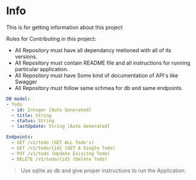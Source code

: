 # Info
This is for getting information about this project

Rules for Contributing in this project:
- All Repository must have all dependancy metioned with all of its versions.
- All Repository must contain README file and all instructions for running particular application.
- All Repository must have Some kind of documentation of API's like Swagger
- All Repository must follow same schmea for db and same endpoints.

```yaml
DB model:
- Todo
  - id: Integer [Auto Generated]
  - title: String
  - status: String
  - lastUpdate: String [Auto Generated]
```
```yaml
Endpoints:
  - GET /v1/todo (GET ALL Todo's)
  - GET /v1/todo/{id} (GET A Single Todo)
  - PUT /v1/todo (Update Exisitng Todo)
  - DELETE /v1/todo/{id} (Delete Todo)
```

> Use sqlite as db and give proper instructions to run the Application.
